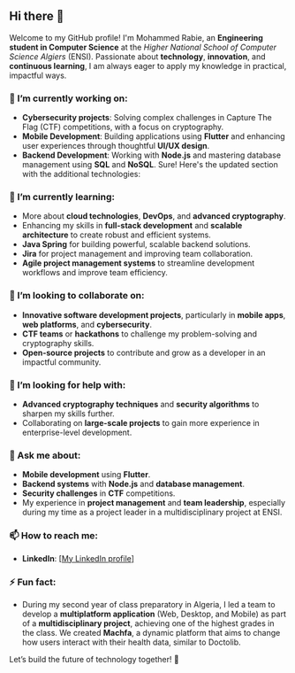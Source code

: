 

## Hi there 👋

Welcome to my GitHub profile! I'm Mohammed Rabie, an **Engineering student in Computer Science** at the *Higher National School of Computer Science Algiers* (ENSI). Passionate about **technology**, **innovation**, and **continuous learning**, I am always eager to apply my knowledge in practical, impactful ways.

### 🔭 I’m currently working on:
- **Cybersecurity projects**: Solving complex challenges in Capture The Flag (CTF) competitions, with a focus on cryptography.
- **Mobile Development**: Building applications using **Flutter** and enhancing user experiences through thoughtful **UI/UX design**.
- **Backend Development**: Working with **Node.js** and mastering database management using **SQL** and **NoSQL**.
Sure! Here's the updated section with the additional technologies:

### 🌱 I’m currently learning:
- More about **cloud technologies**, **DevOps**, and **advanced cryptography**.
- Enhancing my skills in **full-stack development** and **scalable architecture** to create robust and efficient systems.
- **Java Spring** for building powerful, scalable backend solutions.
- **Jira** for project management and improving team collaboration.
- **Agile project management systems** to streamline development workflows and improve team efficiency.


### 👯 I’m looking to collaborate on:
- **Innovative software development projects**, particularly in **mobile apps**, **web platforms**, and **cybersecurity**.
- **CTF teams** or **hackathons** to challenge my problem-solving and cryptography skills.
- **Open-source projects** to contribute and grow as a developer in an impactful community.

### 🤔 I’m looking for help with:
- **Advanced cryptography techniques** and **security algorithms** to sharpen my skills further.
- Collaborating on **large-scale projects** to gain more experience in enterprise-level development.

### 💬 Ask me about:
- **Mobile development** using **Flutter**.
- **Backend systems** with **Node.js** and **database management**.
- **Security challenges** in **CTF** competitions.
- My experience in **project management** and **team leadership**, especially during my time as a project leader in a multidisciplinary project at ENSI.

### 📫 How to reach me:  
- **LinkedIn**: [[My LinkedIn profile]](https://www.linkedin.com/in/seba-mohammed-rabie-580623261/)    

### ⚡ Fun fact:
- During my second year of class preparatory in Algeria, I led a team to develop a **multiplatform application** (Web, Desktop, and Mobile) as part of a **multidisciplinary project**, achieving one of the highest grades in the class. We created **Machfa**, a dynamic platform that aims to change how users interact with their health data, similar to Doctolib.

Let’s build the future of technology together! 🚀
